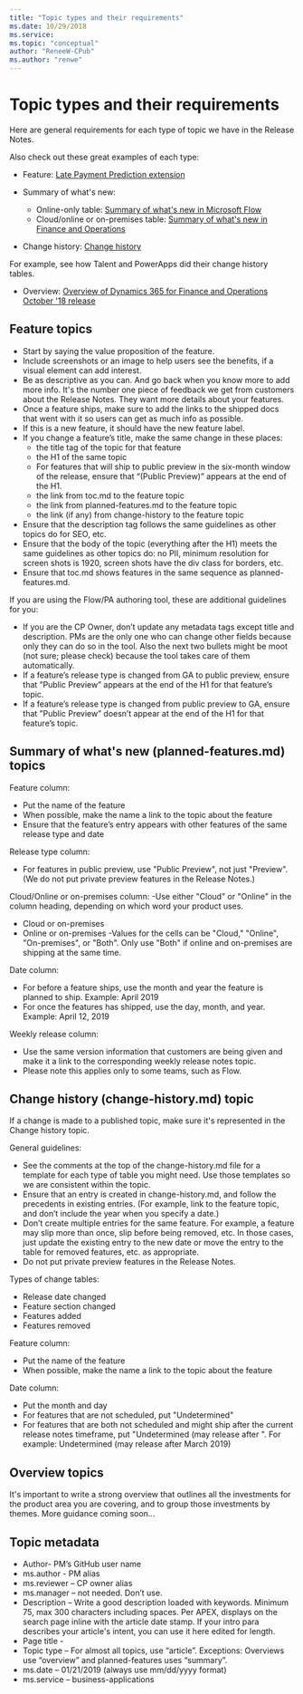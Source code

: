 ```yaml
---
title: "Topic types and their requirements"
ms.date: 10/29/2018
ms.service: 
ms.topic: "conceptual"
author: "ReneeW-CPub"
ms.author: "renwe"
---
```

# Topic types and their requirements
Here are general requirements for each type of topic we have in the Release Notes. 

Also check out these great examples of each type: 

- Feature: [Late Payment Prediction extension](https://docs.microsoft.com/en-us/business-applications-release-notes/October18/dynamics365-business-central/late-payment-prediction)

- Summary of what's new: 
  - Online-only table: [Summary of what's new in Microsoft Flow](https://docs.microsoft.com/en-us/business-applications-release-notes/October18/microsoft-flow/planned-features)
  - Cloud/online or on-premises table: [Summary of what's new in Finance and Operations](https://docs.microsoft.com/en-us/business-applications-release-notes/October18/dynamics365-finance-operations/planned-features)

- Change history: [Change history](https://docs.microsoft.com/en-us/business-applications-release-notes/October18/change-history)

For example, see how Talent and PowerApps did their change history tables. 

- Overview: [Overview of Dynamics 365 for Finance and Operations October '18 release](https://docs.microsoft.com/en-us/business-applications-release-notes/October18/dynamics365-finance-operations/)



## Feature topics

- Start by saying the value proposition of the feature.
- Include screenshots or an image to help users see the benefits, if a visual element can add interest.
- Be as descriptive as you can. And go back when you know more to add more info. It's the number one piece of feedback we get from customers about the Release Notes. They want more details about your features. 
- Once a feature ships, make sure to add the links to the shipped docs that went with it so users can get as much info as possible.
- If this is a new feature, it should have the new feature label.
- If you change a feature’s title, make the same change in these places:
  - the title tag of the topic for that feature 
  - the H1 of the same topic
  - For features that will ship to public preview in the six-month window of the release, ensure that “(Public Preview)” appears at the end of the H1.
  -  the link from toc.md to the feature topic
  - the link from planned-features.md to the feature topic
  - the link (if any) from change-history to the feature topic
- Ensure that the description tag follows the same guidelines as other topics do for SEO, etc.
- Ensure that the body of the topic (everything after the H1) meets the same guidelines as other topics do: no PII, minimum resolution for screen shots is 1920, screen shots have the div class for borders, etc.
- Ensure that toc.md shows features in the same sequence as planned-features.md.

If you are using the Flow/PA authoring tool, these are additional guidelines for you:
- If you are the CP Owner, don’t update any metadata tags except title and description.
PMs are the only one who can change other fields because only they can do so in the tool. Also the next two bullets might be moot (not sure; please check) because the tool takes care of them automatically.
- If a feature’s release type is changed from GA to public preview, ensure that ”Public Preview” appears at the end of the H1 for that feature’s topic.
- If a feature’s release type is changed from public preview to GA, ensure that ”Public Preview” doesn’t appear at the end of the H1 for that feature’s topic.

## Summary of what's new (planned-features.md) topics 

Feature column:
- Put the name of the feature
- When possible, make the name a link to the topic about the feature
- Ensure that the feature’s entry appears with other features of the same release type and date

Release type column:
- For features in public preview, use "Public Preview", not just "Preview". (We do not put private preview features in the Release Notes.)

Cloud/Online or on-premises column:
-Use either "Cloud" or "Online" in the column heading, depending on which word your product uses. 
  - Cloud or on-premises
  - Online or on-premises
 -Values for the cells can be "Cloud," "Online", "On-premises", or "Both". Only use "Both" if online and on-premises are shipping at the same time.

Date column:
- For before a feature ships, use the month and year the feature is planned to ship. Example: April 2019
- For once the features has shipped, use the day, month, and year. Example: April 12, 2019

Weekly release column:
- Use the same version information that customers are being given and make it a link to the corresponding weekly release notes topic.
- Please note this applies only to some teams, such as Flow.


## Change history (change-history.md) topic
If a change is made to a published topic, make sure it's represented in the Change history topic.

General guidelines:
- See the comments at the top of the change-history.md file for a template for each type of table you might need. Use those templates so we are consistent within the topic. 
- Ensure that an entry is created in change-history.md, and follow the precedents in existing entries. (For example, link to the feature topic, and don’t include the year when you specify a date.)
- Don’t create multiple entries for the same feature. For example, a feature may slip more than once, slip before being removed, etc. In those cases, just update the existing entry to the new date or move the entry to the table for removed features, etc. as appropriate.
- Do not put private preview features in the Release Notes.

Types of change tables:
- Release date changed
- Feature section changed
- Features added
- Features removed

Feature column:
- Put the name of the feature
- When possible, make the name a link to the topic about the feature

Date column:
- Put the month and day 
- For features that are not scheduled, put "Undetermined"
- For features that are both not scheduled and might ship after the current release notes timeframe, put "Undetermined (may release after <month year>". For example: Undetermined (may release after March 2019)
  

## Overview topics
It's important to write a strong overview that outlines all the investments for the product area you are covering, and to group those investments by themes. More guidance coming soon...

## Topic metadata

- Author- PM’s GitHub user name
- ms.author - PM alias
- ms.reviewer – CP owner alias
- ms.manager – not needed. Don’t use.
- Description – Write a good description loaded with keywords. Minimum 75, max 300 characters including spaces. Per APEX, displays on the search page inline with the article date stamp. If your intro para describes your article's intent, you can use it here edited for length.
- Page title - 
- Topic type – For almost all topics, use “article”. Exceptions: Overviews use “overview” and planned-features uses “summary”. 
- ms.date – 01/21/2019 (always use mm/dd/yyyy format)
- ms.service – business-applications


